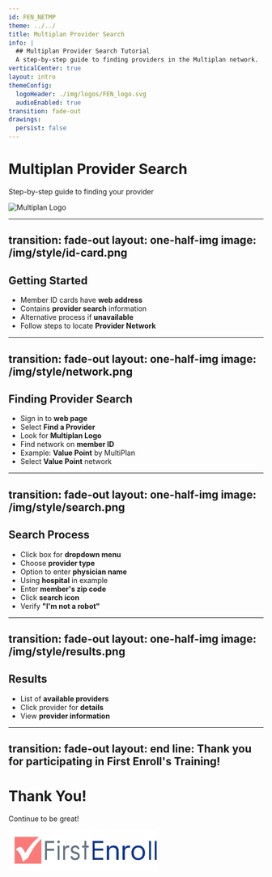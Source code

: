 ```yaml
---
id: FEN_NETMP
theme: ../../
title: Multiplan Provider Search
info: |
  ## Multiplan Provider Search Tutorial
  A step-by-step guide to finding providers in the Multiplan network.
verticalCenter: true
layout: intro
themeConfig:
  logoHeader: ./img/logos/FEN_logo.svg
  audioEnabled: true
transition: fade-out
drawings:
  persist: false
---
```

<div class="relative top-24">

<SlideAudio deckKey="FEN_NETMP" />

  <div class="grid grid-cols-1 items-center py-8">

  # Multiplan Provider Search

  Step-by-step guide to finding your provider
  </div>
  <div class="grid grid-cols-1 gap-4 items-center py-8 mt-16">
    <img src="/img/logos/MP_logo.png" class="h-12 pt-1 mix-blend-multiply" alt="Multiplan Logo">
  </div>
</div>

---
transition: fade-out
layout: one-half-img
image: /img/style/id-card.png
---

## Getting Started

<v-clicks>

- Member ID cards have **web address**
- Contains **provider search** information
- Alternative process if **unavailable**
- Follow steps to locate **Provider Network**

</v-clicks>

---
transition: fade-out
layout: one-half-img
image: /img/style/network.png
---

## Finding Provider Search

<v-clicks>

- Sign in to **web page**
- Select **Find a Provider**
- Look for **Multiplan Logo**
- Find network on **member ID**
- Example: **Value Point** by MultiPlan
- Select **Value Point** network

</v-clicks>

---
transition: fade-out
layout: one-half-img
image: /img/style/search.png
---

## Search Process

<v-clicks>

- Click box for **dropdown menu**
- Choose **provider type**
- Option to enter **physician name**
- Using **hospital** in example
- Enter **member's zip code**
- Click **search icon**
- Verify **"I'm not a robot"**

</v-clicks>

---
transition: fade-out
layout: one-half-img
image: /img/style/results.png
---

## Results

<v-clicks>

- List of **available providers**
- Click provider for **details**
- View **provider information**

</v-clicks>

---
transition: fade-out
layout: end
line: Thank you for participating in First Enroll's Training!
---

# Thank You!

Continue to be great!

<img src="./img/logos/FEN_logo.svg" class="h-12 mt-32" alt="FirstEnroll Logo">

